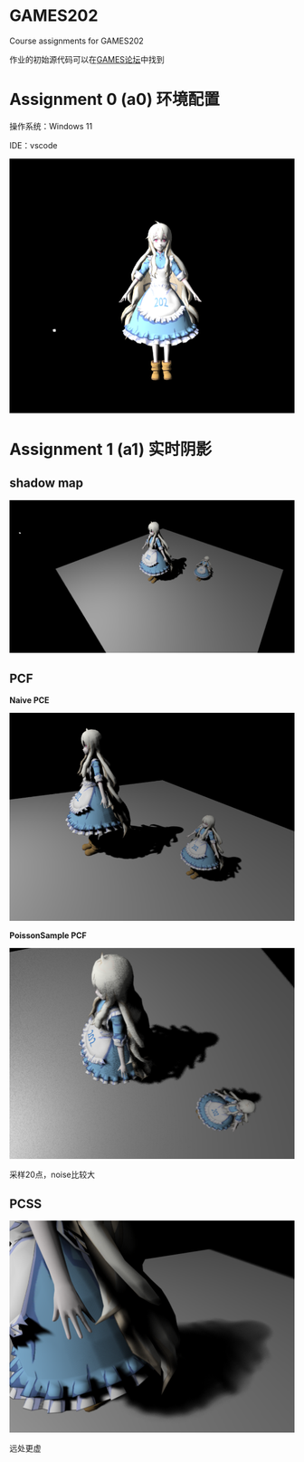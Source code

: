 # GAMES202
Course assignments for GAMES202



作业的初始源代码可以在[GAMES论坛](https://games-cn.org/forums/topic/games202zuoyehuizong/)中找到



# Assignment 0 (a0) 环境配置

操作系统：Windows 11

IDE：vscode



![image-20220730145640654](images/image-20220730145640654.png)



# Assignment 1 (a1) 实时阴影



## shadow map

![image-20220731031537663](images/image-20220731031537663.png)





## PCF

**Naive PCE**

![image-20220802012030943](images/image-20220802012030943.png)



**PoissonSample PCF**

![image-20220802013602288](images/image-20220802013602288.png)

采样20点，noise比较大



## PCSS

![image-20220802111816923](images/image-20220802111816923.png)

远处更虚